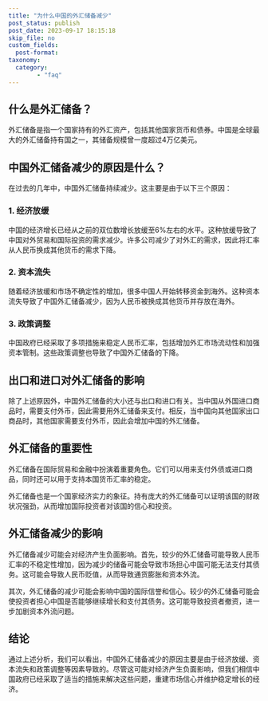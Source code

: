 ```yaml
---
title: "为什么中国的外汇储备减少"
post_status: publish
post_date: 2023-09-17 18:15:18
skip_file: no
custom_fields: 
  post-format: 
taxonomy:
  category:
        - "faq"
---
```


## 什么是外汇储备？

外汇储备是指一个国家持有的外汇资产，包括其他国家货币和债券。中国是全球最大的外汇储备持有国之一，其储备规模曾一度超过4万亿美元。

## 中国外汇储备减少的原因是什么？

在过去的几年中，中国外汇储备持续减少。这主要是由于以下三个原因：

### 1. 经济放缓

中国的经济增长已经从之前的双位数增长放缓至6%左右的水平。这种放缓导致了中国对外贸易和国际投资的需求减少。许多公司减少了对外汇的需求，因此将汇率从人民币换成其他货币的需求下降。

### 2. 资本流失

随着经济放缓和市场不确定性的增加，很多中国人开始转移资金到海外。这种资本流失导致了中国外汇储备减少，因为人民币被换成其他货币并存放在海外。

### 3. 政策调整

中国政府已经采取了多项措施来稳定人民币汇率，包括增加外汇市场流动性和加强资本管制。这些政策调整也导致了中国外汇储备的下降。

## 出口和进口对外汇储备的影响

除了上述原因外，中国外汇储备的大小还与出口和进口有关。当中国从外国进口商品时，需要支付外币，因此需要用外汇储备来支付。相反，当中国向其他国家出口商品时，其他国家需要支付外币，因此会增加中国的外汇储备。

## 外汇储备的重要性

外汇储备在国际贸易和金融中扮演着重要角色。它们可以用来支付外债或进口商品，同时还可以用于支持本国货币汇率的稳定。

外汇储备也是一个国家经济实力的象征。持有庞大的外汇储备可以证明该国的财政状况强劲，从而增加国际投资者对该国的信心和投资。

## 外汇储备减少的影响

外汇储备减少可能会对经济产生负面影响。首先，较少的外汇储备可能导致人民币汇率的不稳定性增加，因为减少的储备可能会导致市场担心中国可能无法支付其债务。这可能会导致人民币贬值，从而导致通货膨胀和资本外流。

其次，外汇储备的减少可能会影响中国的国际信誉和信心。较少的外汇储备可能会使投资者担心中国是否能够继续增长和支付其债务。这可能导致投资者撤资，进一步加剧资本外流问题。

## 结论

通过上述分析，我们可以看出，中国外汇储备减少的原因主要是由于经济放缓、资本流失和政策调整等因素导致的。尽管这可能对经济产生负面影响，但我们相信中国政府已经采取了适当的措施来解决这些问题，重建市场信心并维护稳定增长的经济。
